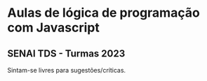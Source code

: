 # Aulas de lógica de programação com Javascript

## SENAI TDS - Turmas 2023

Sintam-se livres para sugestões/críticas.
